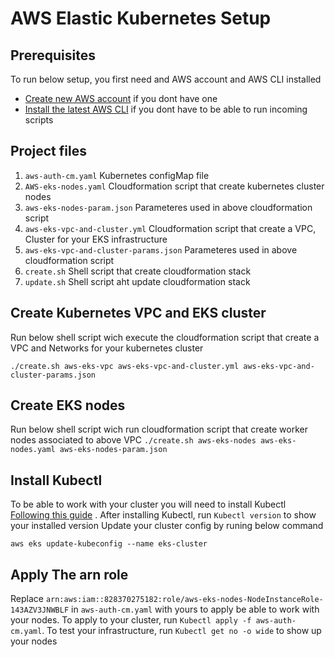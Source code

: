 # AWS Elastic Kubernetes Setup
## Prerequisites
To run below setup, you first need and AWS account and AWS CLI installed
* [Create new AWS account](https://aws.amazon.com/fr/resources/create-account/) if you dont have one
* [Install the latest AWS CLI](https://docs.aws.amazon.com/cli/latest/userguide/cli-chap-install.html) if you dont have to be able to run incoming scripts
## Project  files
1. `aws-auth-cm.yaml` Kubernetes configMap file
2. `AWS-eks-nodes.yaml` Cloudformation script that create kubernetes cluster nodes
3. `aws-eks-nodes-param.json` Parameteres used in above cloudformation script
4. `aws-eks-vpc-and-cluster.yml` Cloudformation script that create a VPC, Cluster for your EKS infrastructure
5. `aws-eks-vpc-and-cluster-params.json` Parameteres used in above cloudformation script
6. `create.sh` Shell script that create cloudformation stack
7. `update.sh` Shell script aht update cloudformation stack
## Create Kubernetes VPC and EKS cluster
Run below shell script wich execute the cloudformation script that create a VPC and Networks
for your kubernetes cluster 
 
 `./create.sh aws-eks-vpc aws-eks-vpc-and-cluster.yml aws-eks-vpc-and-cluster-params.json`
## Create EKS nodes
Run below shell script wich run cloudformation script that create worker nodes associated to above
VPC
`./create.sh aws-eks-nodes aws-eks-nodes.yaml aws-eks-nodes-param.json`
## Install Kubectl
To be able to work with your cluster you will need to install Kubectl
[Following this guide](https://kubernetes.io/fr/docs/tasks/tools/install-kubectl/) .
After installing Kubectl, run `Kubectl version` to show your installed version
Update your cluster config by runing below command

`aws eks update-kubeconfig --name eks-cluster`
## Apply The arn role
Replace `arn:aws:iam::828370275182:role/aws-eks-nodes-NodeInstanceRole-143AZV3JNWBLF` in `aws-auth-cm.yaml` with yours
to apply be able to work with your nodes.
To apply to your cluster, run `Kubectl apply -f aws-auth-cm.yaml`.
To test your infrastructure, run `Kubectl get no -o wide` to show up your nodes
